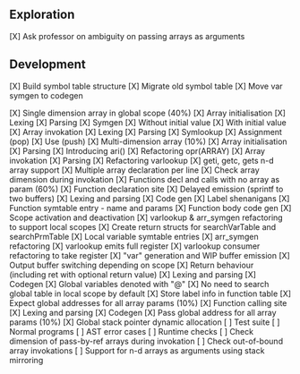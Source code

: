 Exploration
---
[X] Ask professor on ambiguity on passing arrays as arguments

Development
---
[X] Build symbol table structure
[X] Migrate old symbol table
[X] Move var symgen to codegen

[X] Single dimension array in global scope (40%)
    [X] Array initialisation
        [X] Lexing
        [X] Parsing
        [X] Symgen
        [X] Without initial value
        [X] With initial value
    [X] Array invokation
        [X] Lexing
        [X] Parsing
        [X] Symlookup
        [X] Assignment (pop)
        [X] Use (push)
[X] Multi-dimension array (10%)
    [X] Array initialisation
        [X] Parsing
        [X] Introducing ari()
        [X] Refactoring opr(ARRAY)
    [X] Array invokation
        [X] Parsing
        [X] Refactoring varlookup
    [X] geti, getc, gets n-d array support
    [X] Multiple array declaration per line
    [X] Check array dimension during invokation
[X] Functions decl and calls with no array as param (60%)
    [X] Function declaration site
        [X] Delayed emission (sprintf to two buffers)
        [X] Lexing and parsing
        [X] Code gen
            [X] Label shenanigans
            [X] Function symtable entry - name and params
            [X] Function body code gen
                [X] Scope activation and deactivation
                [X] varlookup & arr_symgen refactoring to support local scopes
                    [X] Create return structs for searchVarTable and searchPrmTable
                    [X] Local variable symtable entries
                    [X] arr_symgen refactoring
                    [X] varlookup emits full register
                    [X] varlookup consumer refactoring to take register
                [X] "var" generation and WIP buffer emission
                [X] Output buffer switching depending on scope
                [X] Return behaviour (including ret with optional return value)
                    [X] Lexing and parsing
                    [X] Codegen
            [X] Global variables denoted with "@"
                [X] No need to search global table in local scope by default
            [X] Store label info in function table
            [X] Expect global addresses for all array params (10%)
    [X] Function calling site
        [X] Lexing and parsing
        [X] Codegen
            [X] Pass global address for all array params (10%)
[X] Global stack pointer dynamic allocation
[ ] Test suite
    [ ] Normal programs
    [ ] AST error cases
[ ] Runtime checks
    [ ] Check dimension of pass-by-ref arrays during invokation
    [ ] Check out-of-bound array invokations
    [ ] Support for n-d arrays as arguments using stack mirroring
